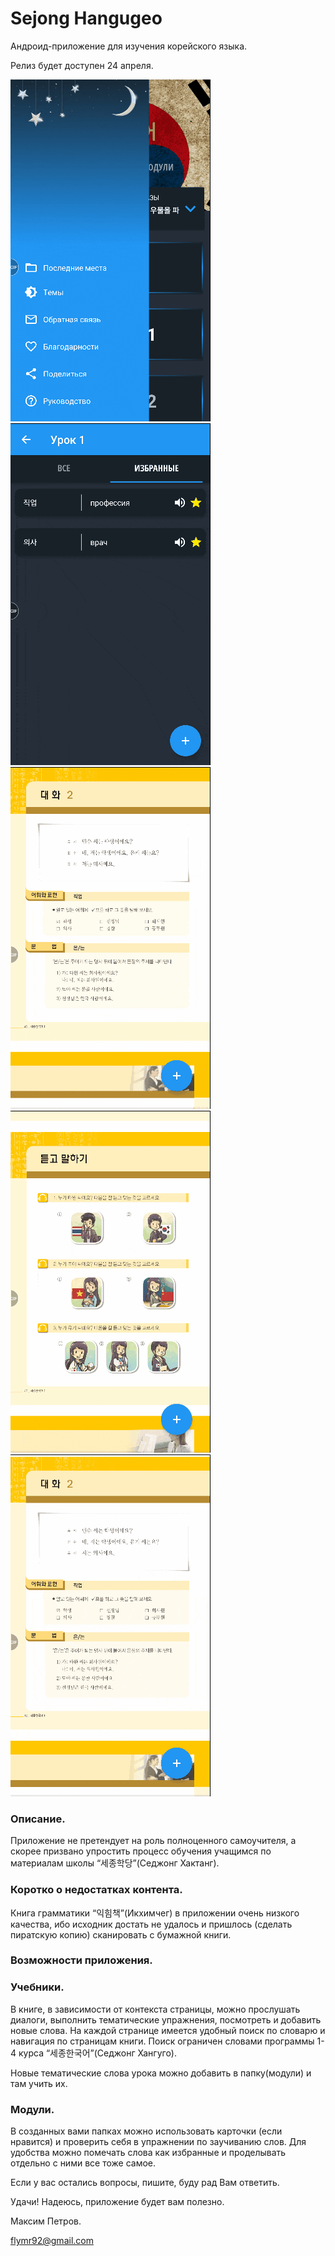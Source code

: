 # Sejong Hangugeo

Андроид-приложение для изучения корейского языка.

Релиз будет доступен 24 апреля.

![Image alt](https://github.com/flymr/SejongHangugeo/blob/master/app/screenshots/1.gif) ![Image alt](https://github.com/flymr/SejongHangugeo/blob/master/app/screenshots/2.gif) ![Image alt](https://github.com/flymr/SejongHangugeo/blob/master/app/screenshots/3.gif) ![Image alt](https://github.com/flymr/SejongHangugeo/blob/master/app/screenshots/4.gif) ![Image alt](https://github.com/flymr/SejongHangugeo/blob/master/app/screenshots/5.gif)

### Описание.

Приложение не претендует на роль полноценного самоучителя, а скорее призвано упростить процесс обучения учащимся по материалам школы “세종학당”(Седжонг Хактанг).

### Коротко о недостатках контента.

Книга грамматики “익힘책”(Икхимчег) в приложении очень низкого качества, ибо исходник достать не удалось и пришлось  (сделать пиратскую копию) сканировать с бумажной книги.

### Возможности приложения.

### Учебники. 

В книге, в зависимости от контекста страницы, можно прослушать диалоги, выполнить тематические упражнения, посмотреть и добавить новые слова. На каждой странице имеется удобный поиск по словарю и навигация по страницам книги. Поиск ограничен словами программы 1-4 курса “세종한국어”(Седжонг Хангуго).

Новые тематические слова урока можно добавить в папку(модули) и там учить их.

### Модули.

В созданных вами папках можно использовать карточки (если нравится) и проверить себя в упражнении по заучиванию слов. Для удобства можно помечать слова как избранные и проделывать отдельно с ними все тоже самое.

Если у вас остались вопросы, пишите, буду рад Вам ответить.

Удачи! Надеюсь, приложение будет вам полезно.

Максим Петров.

flymr92@gmail.com

